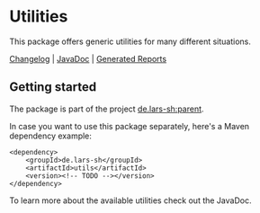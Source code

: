 # Utilities
This package offers generic utilities for many different situations.

[Changelog](../CHANGELOG.md)  |  [JavaDoc](https://lars-sh.github.io/parent/utils/apidocs)  |  [Generated Reports](https://lars-sh.github.io/parent/utils/project-reports.html)

## Getting started
The package is part of the project [de.lars-sh:parent](../README.md).

In case you want to use this package separately, here's a Maven dependency example:

	<dependency>
		<groupId>de.lars-sh</groupId>
		<artifactId>utils</artifactId>
		<version><!-- TODO --></version>
	</dependency>

To learn more about the available utilities check out the JavaDoc.